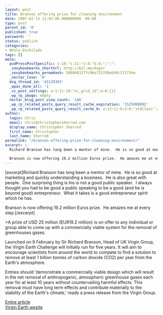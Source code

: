 ```yaml
---
layout: post
title: Branson offering prize for cleaning environment
date: 2007-02-13 11:03:08.000000000 -06:00
type: post
parent_id: '0'
published: true
password: ''
status: publish
categories:
- Whole Enchilada
tags: []
meta:
  podPressPostSpecific: s:19:"s:11:"s:4:"b:0;";";";
  _sexybookmarks_shortUrl: http://b2l.me/4ugxr
  _sexybookmarks_permaHash: 596848327fc96af25788e69dc271734e
  _nectar_love: '0'
  dsq_thread_id: '43129303'
  _wpas_done_all: '1'
  _vc_post_settings: a:1:{s:10:"vc_grid_id";a:0:{}}
  _wp_rp_image: empty
  nectar_blog_post_view_count: '146'
  _wp_rp_related_posts_query_result_cache_expiration: '1525008092'
  _wp_rp_related_posts_query_result_cache_6: a:12:{i:0;O:8:"stdClass":2:{s:7:"post_id";s:3:"377";s:5:"score";s:18:"42.726430722509875";}i:1;O:8:"stdClass":2:{s:7:"post_id";s:3:"742";s:5:"score";s:18:"33.472812000181484";}i:2;O:8:"stdClass":2:{s:7:"post_id";s:3:"360";s:5:"score";s:18:"28.752892322220774";}i:3;O:8:"stdClass":2:{s:7:"post_id";s:4:"1117";s:5:"score";s:17:"27.83426448808826";}i:4;O:8:"stdClass":2:{s:7:"post_id";s:4:"1233";s:5:"score";s:17:"25.56040643762811";}i:5;O:8:"stdClass":2:{s:7:"post_id";s:3:"365";s:5:"score";s:18:"25.077235692040748";}i:6;O:8:"stdClass":2:{s:7:"post_id";s:4:"1058";s:5:"score";s:18:"24.605151328993532";}i:7;O:8:"stdClass":2:{s:7:"post_id";s:3:"707";s:5:"score";s:17:"23.98159208083129";}i:8;O:8:"stdClass":2:{s:7:"post_id";s:3:"407";s:5:"score";s:17:"23.90704929127314";}i:9;O:8:"stdClass":2:{s:7:"post_id";s:3:"284";s:5:"score";s:17:"23.53031201688062";}i:10;O:8:"stdClass":2:{s:7:"post_id";s:3:"731";s:5:"score";s:18:"23.425799859154083";}i:11;O:8:"stdClass":2:{s:7:"post_id";s:3:"392";s:5:"score";s:18:"21.996345610118517";}}
author:
  login: Chris
  email: chris@christophersherrod.com
  display_name: Christopher Sherrod
  first_name: Christopher
  last_name: Sherrod
permalink: "/branson-offering-prize-for-cleaning-environment/"
excerpt: |-
  Richard Branson has long been a mentor of mine.  He is so good at marketing and quickly understanding a business.  He is also great with people.  One surprising thing is his is not a good public speaker.  I always thought you had to be good a public speaking to be a good (and he is beyond good) entrepreneur.  What it takes is a good entrepreneur spirit which he has.

  Branson is now offering 19.2 million Euros prize.  He amazes me at every step.
---
```

<p>[excerpt]Richard Branson has long been a mentor of mine.  He is so good at marketing and quickly understanding a business.  He is also great with people.  One surprising thing is his is not a good public speaker.  I always thought you had to be good a public speaking to be a good (and he is beyond good) entrepreneur.  What it takes is a good entrepreneur spirit which he has.</p>
<p>Branson is now offering 19.2 million Euros prize.  He amazes me at every step.[/excerpt]</p>
>A prize of USD 25 million (EUR19.2 million) is on offer to any individual or group able to come up with a commercially viable system for the removal of greenhouses gases.</p>
<p>Launched on 9 February by Sir Richard Branson, Head of UK Virgin Group, the Virgin Earth Challenge will initially run for five years. It will aim to encourage scientists from around the world to compete to find a solution to remove at least 1 billion tonnes of carbon dioxide (CO2) per year from the Earth's atmosphere.</p>
<p>Entries should 'demonstrate a commercially viable design which will result in the net removal of anthropogenic, atmospheric greenhouse gases each year for at least 10 years without countervailing harmful effects. This removal must have long term effects and contribute materially to the stability of the Earth's climate,' reads a press release from the Virgin Group.</p></blockquote>
<p><a href="http://cordis.europa.eu/fetch?CALLER=EN_NEWS&amp;ACTION=D&amp;SESSION=&amp;RCN=27114" rel="nofollow">Entire article</a><br />
<a href="http://www.virginearth.com/" rel="nofollow">Virgin Earth wesite </a></p>

